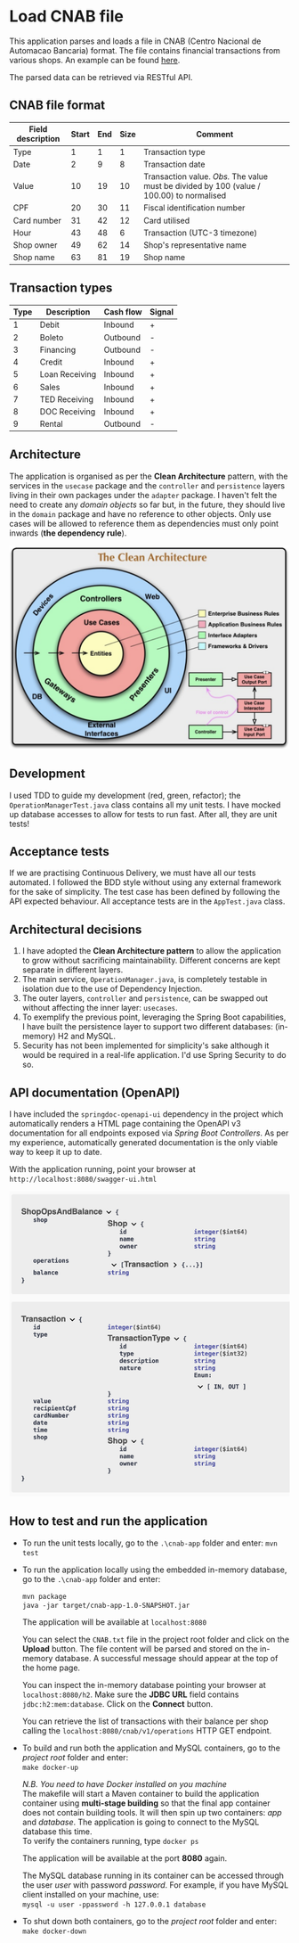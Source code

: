 # Load CNAB file

This application parses and loads a file in CNAB (Centro Nacional de Automacao Bancaria) format. The file contains financial transactions from various shops. An example can be found [here](CNAB.txt). 
  
The parsed data can be retrieved via RESTful API.  
  
## CNAB file format

| Field description | Start | End | Size | Comment
| ----------------- | ------------- | -----| ---- | ------
| Type  | 1  | 1 | 1 | Transaction type
| Date  | 2  | 9 | 8 | Transaction date
| Value | 10 | 19 | 10 | Transaction value. *Obs.* The value must be divided by 100 (value / 100.00) to normalised
| CPF | 20 | 30 | 11 | Fiscal identification number
| Card number | 31 | 42 | 12 | Card utilised 
| Hour  | 43 | 48 | 6 | Transaction (UTC-3 timezone)
| Shop owner | 49 | 62 | 14 | Shop's representative name
| Shop name | 63 | 81 | 19 | Shop name  
  
## Transaction types

| Type | Description | Cash flow | Signal |
| ---- | -------- | --------- | ----- |
| 1 | Debit | Inbound | + |
| 2 | Boleto | Outbound | - |
| 3 | Financing | Outbound | - |
| 4 | Credit | Inbound | + |
| 5 | Loan Receiving | Inbound | + |
| 6 | Sales | Inbound | + |
| 7 | TED Receiving | Inbound | + |
| 8 | DOC Receiving | Inbound | + |
| 9 | Rental | Outbound | - |  
  
## Architecture
The application is organised as per the **Clean Architecture** pattern, with the services in the `usecase` package and the `controller` and `persistence` layers living in their own packages under the `adapter` package. I haven't felt the need to create any *domain objects* so far but, in the future, they should live in the `domain` package and have no reference to other objects. Only use cases will be allowed to reference them as dependencies must only point inwards (**the dependency rule**).  
  
![](./pictures/clean-architecture.png)  

## Development

I used TDD to guide my development (red, green, refactor); the `OperationManagerTest.java` class contains all my unit tests. I have mocked up database accesses to allow for tests to run fast. After all, they are unit tests!

## Acceptance tests

If we are practising Continuous Delivery, we must have all our tests automated. I followed the BDD style without using any external framework for the sake of simplicity. The test case has been defined by following the API expected behaviour.
All acceptance tests are in the `AppTest.java` class.


## Architectural decisions
1. I have adopted the **Clean Architecture pattern** to allow the application to grow without sacrificing maintainability. Different concerns are kept separate in different layers.
1. The main service, `OperationManager.java`, is completely testable in isolation due to the use of Dependency Injection.
1. The outer layers, `controller` and `persistence`, can be swapped out without affecting the inner layer: `usecases`.
1. To exemplify the previous point, leveraging the Spring Boot capabilities, I have built the persistence layer to support two different databases: (in-memory) H2 and MySQL.
1. Security has not been implemented for simplicity's sake  although it would be required in a real-life application. I'd use Spring Security to do so.

## API documentation (OpenAPI)

I have included the `springdoc-openapi-ui` dependency in the project which automatically renders a HTML page containing the OpenAPI v3 documentation for all endpoints exposed via *Spring Boot Controllers*. As per my experience, automatically generated documentation is the only viable way to keep it up to date.
  
With the application running, point your browser at `http://localhost:8080/swagger-ui.html`
  
![](./pictures/openapi.png)  
  
  
## How to test and run the application

- To run the unit tests locally, go to the `.\cnab-app` folder and enter: 
`mvn test`

- To run the application locally using the embedded in-memory database, go to the `.\cnab-app` folder and enter:
  ```  
  mvn package
  java -jar target/cnab-app-1.0-SNAPSHOT.jar
  ```
  The application will be available at `localhost:8080`  
    
  You can select the `CNAB.txt` file in the project root folder and click on the **Upload** button. The file content will be parsed and stored on the in-memory database. A successful message should appear at the top of the home page.  
    
  You can inspect the in-memory database pointing your browser at `localhost:8080/h2`. Make sure the **JDBC URL** field contains `jdbc:h2:mem:database`. Click on the **Connect** button.  
    
  You can retrieve the list of transactions with their balance per shop calling the  `localhost:8080/cnab/v1/operations` HTTP GET endpoint.  

  
- To build and run both the application and MySQL containers, go to the *project root* folder and enter:  
  `make docker-up`  
  
  *N.B. You need to have Docker installed on you machine*  
  The makefile will start a Maven container to build the application container using **multi-stage building** so that the final app container does not contain building tools. It will then spin up two containers: *app* and *database*. The application is going to connect to the MySQL database this time.  
  To verify the containers running, type `docker ps`
    
  The application will be available at the port **8080** again.  
  
  The MySQL database running in its container can be accessed through the user *user* with password *password*. For example, if you have MySQL client installed on your machine, use:  
  `mysql -u user -ppassword -h 127.0.0.1 database`

- To shut down both containers, go to the *project root* folder and enter:  
`make docker-down`  



